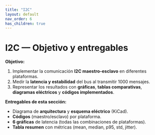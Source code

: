 ```yaml
---
title: "I2C"
layout: default
nav_order: 6
has_children: true
---
```


# I2C — Objetivo y entregables

**Objetivo:**  
1. Implementar la comunicación **I2C maestro-esclavo** en diferentes plataformas.  
2. Medir la **latencia y estabilidad** del bus al transmitir 1000 mensajes.  
3. Representar los resultados con **gráficas**, **tablas comparativas**, **diagramas eléctricos** y **códigos implementados**.

**Entregables de esta sección:**
- Diagrama de **arquitectura** y **esquema eléctrico** (KiCad).  
- **Códigos** (maestro/esclavo) por plataforma.  
- **6 gráficas** de latencia (todas las combinaciones de plataformas).  
- **Tabla resumen** con métricas (mean, median, p95, std, jitter).  